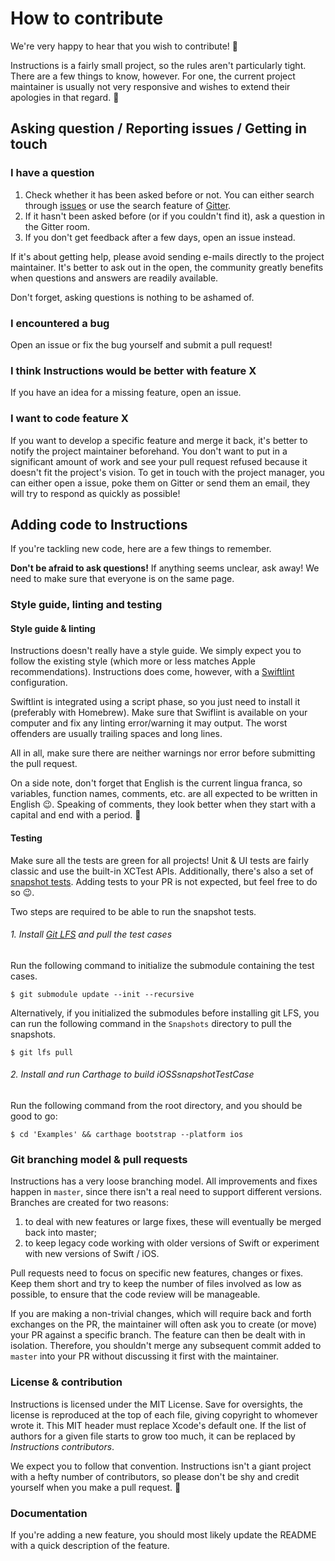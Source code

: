 # How to contribute

We're very happy to hear that you wish to contribute! 🎊

Instructions is a fairly small project, so the rules aren't particularly tight. There are a few things to know, however.
For one, the current project maintainer is usually not very responsive and wishes to extend their apologies in that regard. 🤪

## Asking question / Reporting issues / Getting in touch

### I have a question

1. Check whether it has been asked before or not. You can either search through [issues] or use the search feature of [Gitter].
2. If it hasn't been asked before (or if you couldn't find it), ask a question in the Gitter room.
3. If you don't get feedback after a few days, open an issue instead.

If it's about getting help, please avoid sending e-mails directly to the project maintainer.
It's better to ask out in the open, the community greatly benefits when questions and answers are readily available.

Don't forget, asking questions is nothing to be ashamed of.

[issues]: https://github.com/ephread/Instructions/issues
[Gitter]: https://gitter.im/ephread/Instructions

### I encountered a bug

Open an issue or fix the bug yourself and submit a pull request!

### I think Instructions would be better with feature X

If you have an idea for a missing feature, open an issue.

### I want to code feature X

If you want to develop a specific feature and merge it back, it's better to notify the project maintainer beforehand.
You don't want to put in a significant amount of work and see your pull request refused because it doesn't fit the project's
vision. To get in touch with the project manager, you can either open a issue, poke them on Gitter or send them an email,
they will try to respond as quickly as possible!

## Adding code to Instructions

If you're tackling new code, here are a few things to remember.

**Don't be afraid to ask questions!** If anything seems unclear, ask away! We need to make sure that everyone is on the same page.

### Style guide, linting and testing

#### Style guide & linting

Instructions doesn't really have a style guide. We simply expect you to follow the existing style
(which more or less matches Apple recommendations). Instructions does come, however, with a [Swiftlint] configuration.

Swiftlint is integrated using a script phase, so you just need to install it (preferably with Homebrew). Make
sure that Swiflint is available on your computer and fix any linting error/warning it may output. The worst offenders
are usually trailing spaces and long lines.

All in all, make sure there are neither warnings nor error before submitting the pull request.

On a side note, don't forget that English is the current lingua franca, so variables, function names, comments, etc. are all
expected to be written in English 😉. Speaking of comments, they look better when they start with a capital and end
with a period. 🤘

[Swiftlint]: https://github.com/realm/SwiftLint

#### Testing

Make sure all the tests are green for all projects! Unit & UI tests are fairly classic and use the built-in XCTest APIs. Additionally, there's also a set of [snapshot tests]. Adding tests to your PR is not expected, but feel free to do so 😉.

Two steps are required to be able to run the snapshot tests.

###### 1. Install [Git LFS] and pull the test cases
Run the following command to initialize the submodule containing the test cases.
```shell
$ git submodule update --init --recursive
```

Alternatively, if you initialized the submodules before installing git LFS, you can run the following command in the `Snapshots` directory to pull the snapshots.

```shell
$ git lfs pull
```

[Git LFS]: https://git-lfs.github.com/
[snapshot tests]: https://github.com/uber/ios-snapshot-test-case

###### 2. Install and run Carthage to build iOSSsnapshotTestCase
Run the following command from the root directory, and you should be good to go:

```shell
$ cd 'Examples' && carthage bootstrap --platform ios
```

### Git branching model & pull requests

Instructions has a very loose branching model. All improvements and fixes happen in `master`, since there isn't a real need to support different versions. Branches are created for two reasons:

1. to deal with new features or large fixes, these will eventually be merged back into master;
2. to keep legacy code working with older versions of Swift or experiment with new versions of Swift / iOS.

Pull requests need to focus on specific new features, changes or fixes. Keep them short and try to keep the number of files involved as low as possible, to ensure that the code review will be manageable.

If you are making a non-trivial changes, which will require back and forth exchanges on the PR, the maintainer will often ask you to create (or move) your PR against a specific branch. The feature can then be dealt with in isolation. Therefore, you shouldn't merge any subsequent commit added to `master` into your PR without discussing it first with the maintainer.

### License & contribution

Instructions is licensed under the MIT License. Save for oversights, the license is reproduced at the top of each file,
giving copyright to whomever wrote it. This MIT header must replace Xcode's default one. If the list of authors for a
given file starts to grow too much, it can be replaced by _Instructions contributors_.

We expect you to follow that convention. Instructions isn't a giant project with a hefty number of contributors,
so please don't be shy and credit yourself when you make a pull request. 👏

### Documentation

If you're adding a new feature, you should most likely update the README with a quick description of the feature.